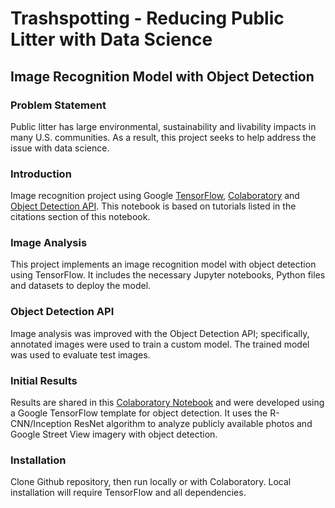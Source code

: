 # Trashspotting - Reducing Public Litter with Data Science

## Image Recognition Model with Object Detection

### Problem Statement

Public litter has large environmental, sustainability and livability impacts in many U.S. communities. As a result, this project seeks to help address the issue with data science.

### Introduction

Image recognition project using Google [TensorFlow](https://www.tensorflow.org/), [Colaboratory](https://colab.research.google.com/notebooks/welcome.ipynb) and [Object Detection API](https://github.com/tensorflow/models/tree/master/research/object_detection). This notebook is based on tutorials listed in the citations section of this notebook.

### Image Analysis

This project implements an image recognition model with object detection using TensorFlow. It includes the necessary Jupyter notebooks, Python files and datasets to deploy the model.

### Object Detection API

Image analysis was improved with the Object Detection API; specifically, annotated images were used to train a custom model. The trained model was used to evaluate test images.

### Initial Results

Results are shared in this [Colaboratory Notebook](https://colab.research.google.com/drive/1eIptxz6tX-b5ISX_bTRW9PlHvf7AQYID) and were developed using a Google TensorFlow template for object detection. It uses the R-CNN/Inception ResNet algorithm to analyze publicly available photos and Google Street View imagery with object detection.

### Installation

Clone Github repository, then run locally or with Colaboratory. Local installation will require TensorFlow and all dependencies.
